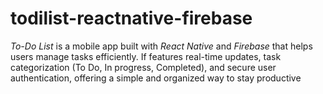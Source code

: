 # todilist-reactnative-firebase
*To-Do List* is a mobile app built with *React Native* and  *Firebase* that helps users manage tasks efficiently. If features real-time updates, task categorization (To Do, In progress, Completed), and secure user authentication, offering a simple and organized way to stay productive
